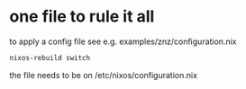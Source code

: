 
# one file to rule it all

to apply a config file see e.g. examples/znz/configuration.nix

```bash
nixos-rebuild switch
```

the file needs to be on /etc/nixos/configuration.nix

